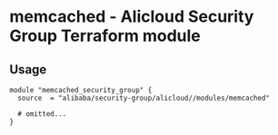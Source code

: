 # memcached - Alicloud Security Group Terraform module

## Usage

```hcl
module "memcached_security_group" {
  source  = "alibaba/security-group/alicloud//modules/memcached"

  # omitted...
}
```

<!-- BEGINNING OF PRE-COMMIT-TERRAFORM DOCS HOOK -->
<!-- END OF PRE-COMMIT-TERRAFORM DOCS HOOK -->
